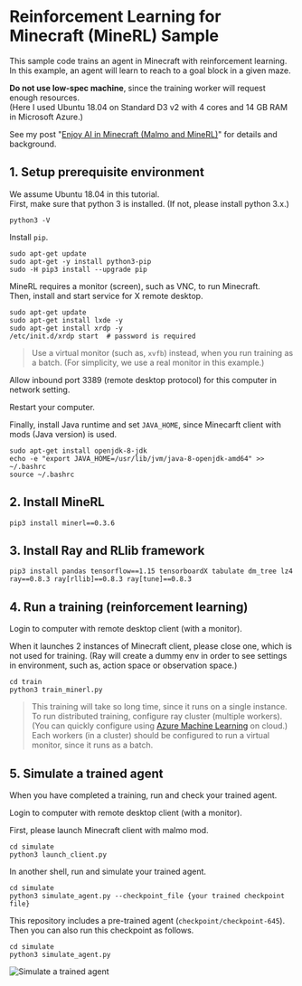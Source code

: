 # Reinforcement Learning for Minecraft (MineRL) Sample

This sample code trains an agent in Minecraft with reinforcement learning.    
In this example, an agent will learn to reach to a goal block in a given maze.

**Do not use low-spec machine**, since the training worker will request enough resources.    
(Here I used Ubuntu 18.04 on Standard D3 v2 with 4 cores and 14 GB RAM in Microsoft Azure.)

See my post "[Enjoy AI in Minecraft (Malmo and MineRL)](https://tsmatz.wordpress.com/2020/07/09/minerl-and-malmo-reinforcement-learning-in-minecraft/)" for details and background.

## 1. Setup prerequisite environment

We assume Ubuntu 18.04 in this tutorial.    
First, make sure that python 3 is installed. (If not, please install python 3.x.)

```
python3 -V
```

Install ```pip```.

```
sudo apt-get update
sudo apt-get -y install python3-pip
sudo -H pip3 install --upgrade pip
```

MineRL requires a monitor (screen), such as VNC, to run Minecraft.    
Then, install and start service for X remote desktop.

```
sudo apt-get update
sudo apt-get install lxde -y
sudo apt-get install xrdp -y
/etc/init.d/xrdp start  # password is required
```

> Use a virtual monitor (such as, ```xvfb```) instead, when you run training as a batch. (For simplicity, we use a real monitor in this example.)

Allow inbound port 3389 (remote desktop protocol) for this computer in network setting.

Restart your computer.

Finally, install Java runtime and set ```JAVA_HOME```, since Minecarft client with mods (Java version) is used.

```
sudo apt-get install openjdk-8-jdk
echo -e "export JAVA_HOME=/usr/lib/jvm/java-8-openjdk-amd64" >> ~/.bashrc
source ~/.bashrc
```

## 2. Install MineRL

```
pip3 install minerl==0.3.6
```

## 3. Install Ray and RLlib framework

```
pip3 install pandas tensorflow==1.15 tensorboardX tabulate dm_tree lz4 ray==0.8.3 ray[rllib]==0.8.3 ray[tune]==0.8.3
```

## 4. Run a training (reinforcement learning)

Login to computer with remote desktop client (with a monitor).

When it launches 2 instances of Minecraft client, please close one, which is not used for training. (Ray will create a dummy env in order to see settings in environment, such as, action space or observation space.)

```
cd train
python3 train_minerl.py
```

> This training will take so long time, since it runs on a single instance. To run distributed training, configure ray cluster (multiple workers). (You can quickly configure using [Azure Machine Learning](https://tsmatz.wordpress.com/2018/11/20/azure-machine-learning-services/) on cloud.)    
> Each workers (in a cluster) should be configured to run a virtual monitor, since it runs as a batch.

## 5. Simulate a trained agent

When you have completed a training, run and check your trained agent.

Login to computer with remote desktop client (with a monitor).

First, please launch Minecraft client with malmo mod.

```
cd simulate
python3 launch_client.py
```

In another shell, run and simulate your trained agent.

```
cd simulate
python3 simulate_agent.py --checkpoint_file {your trained checkpoint file}
```

This repository includes a pre-trained agent (```checkpoint/checkpoint-645```).    
Then you can also run this checkpoint as follows.

```
cd simulate
python3 simulate_agent.py
```

![Simulate a trained agent](https://tsmatz.files.wordpress.com/2020/07/20200717_rollout_capture.gif)
